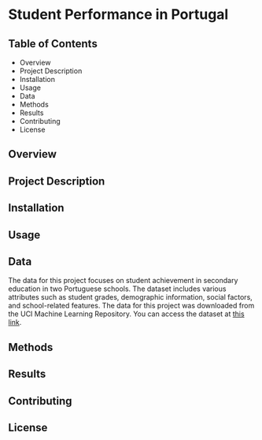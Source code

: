 # Student Performance in Portugal

## Table of Contents
- Overview
- Project Description
- Installation
- Usage
- Data
- Methods
- Results
- Contributing
- License

## Overview


## Project Description


## Installation


## Usage


## Data
The data for this project focuses on student achievement in secondary education in two Portuguese schools. The dataset includes various attributes such as student grades, demographic information, social factors, and school-related features. The data for this project was downloaded from the UCI Machine Learning Repository. You can access the dataset at [this link](https://archive.ics.uci.edu/dataset/320/student+performance).

## Methods


## Results


## Contributing


## License


